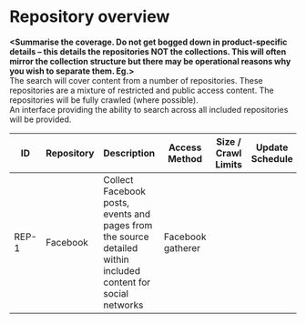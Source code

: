Repository overview
=========================

**&lt;Summarise the coverage.  Do not get bogged down in product-specific details – this details the repositories NOT the collections.  This will often mirror the collection structure but there may be operational reasons why you wish to separate them. Eg.&gt;**<br>
The search will cover content from a number of repositories.  These repositories are a mixture of restricted and public access content.  The repositories will be fully crawled (where possible).<br>
An interface providing the ability to search across all included repositories will be provided.

| ID | Repository | Description | Access Method | Size / Crawl Limits | Update Schedule |
| ----------- | ------ | ----------- | ------------- | ------------------- | --------------- |
| REP-1 | Facebook | Collect Facebook posts, events and pages from the source detailed within included content for social networks | Facebook gatherer |
